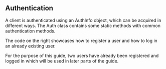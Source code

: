 ## Authentication
A client is authenticated using an AuthInfo object, which can be acquired in different ways. The Auth class contains some static methods with common authentication methods.

The code on the right showcases how to register a user and how to log in an already existing user.

For the purpose of this guide, two users have already been registered and logged in which will be used in later parts of the guide.
